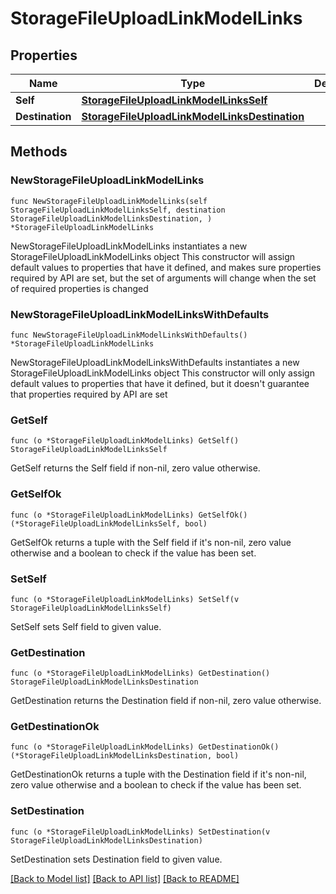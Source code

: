 # StorageFileUploadLinkModelLinks

## Properties

Name | Type | Description | Notes
------------ | ------------- | ------------- | -------------
**Self** | [**StorageFileUploadLinkModelLinksSelf**](StorageFileUploadLinkModelLinksSelf.md) |  | 
**Destination** | [**StorageFileUploadLinkModelLinksDestination**](StorageFileUploadLinkModelLinksDestination.md) |  | 

## Methods

### NewStorageFileUploadLinkModelLinks

`func NewStorageFileUploadLinkModelLinks(self StorageFileUploadLinkModelLinksSelf, destination StorageFileUploadLinkModelLinksDestination, ) *StorageFileUploadLinkModelLinks`

NewStorageFileUploadLinkModelLinks instantiates a new StorageFileUploadLinkModelLinks object
This constructor will assign default values to properties that have it defined,
and makes sure properties required by API are set, but the set of arguments
will change when the set of required properties is changed

### NewStorageFileUploadLinkModelLinksWithDefaults

`func NewStorageFileUploadLinkModelLinksWithDefaults() *StorageFileUploadLinkModelLinks`

NewStorageFileUploadLinkModelLinksWithDefaults instantiates a new StorageFileUploadLinkModelLinks object
This constructor will only assign default values to properties that have it defined,
but it doesn't guarantee that properties required by API are set

### GetSelf

`func (o *StorageFileUploadLinkModelLinks) GetSelf() StorageFileUploadLinkModelLinksSelf`

GetSelf returns the Self field if non-nil, zero value otherwise.

### GetSelfOk

`func (o *StorageFileUploadLinkModelLinks) GetSelfOk() (*StorageFileUploadLinkModelLinksSelf, bool)`

GetSelfOk returns a tuple with the Self field if it's non-nil, zero value otherwise
and a boolean to check if the value has been set.

### SetSelf

`func (o *StorageFileUploadLinkModelLinks) SetSelf(v StorageFileUploadLinkModelLinksSelf)`

SetSelf sets Self field to given value.


### GetDestination

`func (o *StorageFileUploadLinkModelLinks) GetDestination() StorageFileUploadLinkModelLinksDestination`

GetDestination returns the Destination field if non-nil, zero value otherwise.

### GetDestinationOk

`func (o *StorageFileUploadLinkModelLinks) GetDestinationOk() (*StorageFileUploadLinkModelLinksDestination, bool)`

GetDestinationOk returns a tuple with the Destination field if it's non-nil, zero value otherwise
and a boolean to check if the value has been set.

### SetDestination

`func (o *StorageFileUploadLinkModelLinks) SetDestination(v StorageFileUploadLinkModelLinksDestination)`

SetDestination sets Destination field to given value.



[[Back to Model list]](../README.md#documentation-for-models) [[Back to API list]](../README.md#documentation-for-api-endpoints) [[Back to README]](../README.md)


